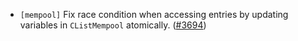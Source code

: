 - `[mempool]` Fix race condition when accessing entries by updating variables in
  `CListMempool` atomically.
  ([\#3694](https://github.com/cometbft/cometbft/issues/3694))
